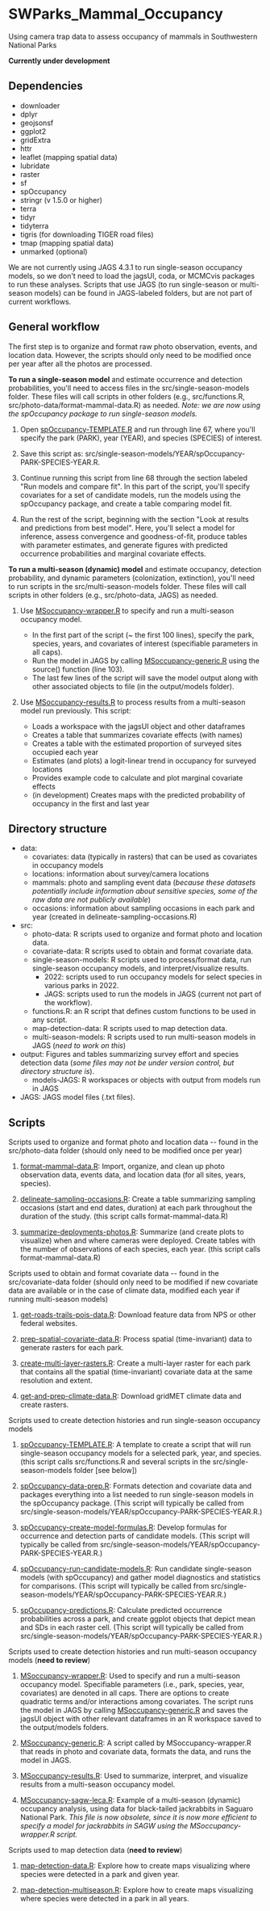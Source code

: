 # SWParks_Mammal_Occupancy
Using camera trap data to assess occupancy of mammals in Southwestern National Parks

**Currently under development**

## Dependencies

+ downloader
+ dplyr
+ geojsonsf
+ ggplot2
+ gridExtra
+ httr
+ leaflet (mapping spatial data)
+ lubridate
+ raster
+ sf
+ spOccupancy
+ stringr (v 1.5.0 or higher)
+ terra
+ tidyr
+ tidyterra
+ tigris (for downloading TIGER road files)
+ tmap (mapping spatial data)
+ unmarked (optional)

We are not currently using JAGS 4.3.1 to run single-season occupancy models, so 
we don't need to load the jagsUI, coda, or MCMCvis packages to run these 
analyses. Scripts that use JAGS (to run single-season or multi-season models) 
can be found in JAGS-labeled folders, but are not part of current workflows. 

## General workflow

The first step is to organize and format raw photo observation, events, and 
location data. However, the scripts should only need to be modified once per 
year after all the photos are processed.  

**To run a single-season model** and estimate occurrence and detection
probabilities, you'll need to access files in the src/single-season-models
folder. These files will call scripts in other folders (e.g., src/functions.R, 
src/photo-data/format-mammal-data.R) as needed. _Note: we are now using the 
spOccupancy package to run single-season models._

1. Open [spOccupancy-TEMPLATE.R](src/single-season-models/spOccupancy-TEMPLATE.R) 
   and run through line 67, where you'll specify the park (PARK), year (YEAR), 
   and species (SPECIES) of interest. 

2. Save this script as: src/single-season-models/YEAR/spOccupancy-PARK-SPECIES-YEAR.R.

3. Continue running this script from line 68 through the section labeled "Run 
   models and compare fit". In this part of the script, you'll specify 
   covariates for a set of candidate models, run the models using the 
   spOccupancy package, and create a table comparing model fit.
   
4. Run the rest of the script, beginning with the section "Look at results and 
   predictions from best model". Here, you'll select a model for inference,
   assess convergence and goodness-of-fit, produce tables with parameter 
   estimates, and generate figures with predicted occurrence probabilities and 
   marginal covariate effects.

**To run a multi-season (dynamic) model** and estimate occupancy, detection 
probability, and dynamic parameters (colonization, extinction), you'll need to
run scripts in the src/multi-season-models folder. These files will call
scripts in other folders (e.g., src/photo-data, JAGS) as needed. 

1. Use [MSoccupancy-wrapper.R](src/multi-season-models/MSoccupancy-wrapper.R) to
   specify and run a multi-season occupancy model.
   + In the first part of the script (~ the first 100 lines), specify the 
     park, species, years, and covariates of interest (specifiable parameters in 
     all caps).  
   + Run the model in JAGS by calling 
     [MSoccupancy-generic.R](src/multi-season-models/MSoccupancy-generic.R) 
     using the source() function (line 103). 
   + The last few lines of the script will save the model output along with 
     other associated objects to file (in the output/models folder).

2. Use [MSoccupancy-results.R](src/multi-season-models/MSoccupancy-results.R) to
   process results from a multi-season model run previously. This script:
   + Loads a workspace with the jagsUI object and other dataframes
   + Creates a table that summarizes covariate effects (with names)
   + Creates a table with the estimated proportion of surveyed sites occupied 
     each year
   + Estimates (and plots) a logit-linear trend in occupancy for surveyed 
     locations
   + Provides example code to calculate and plot marginal covariate effects
   + (in development) Creates maps with the predicted probability of occupancy 
     in the first and last year

## Directory structure

+ data:
   + covariates: data (typically in rasters) that can be used as covariates in 
   occupancy models
   + locations: information about survey/camera locations
   + mammals: photo and sampling event data (_because these datasets potentially 
   include information about sensitive species, some of the raw data are not 
   publicly available_)
   + occasions: information about sampling occasions in each park and year 
   (created in  delineate-sampling-occasions.R)
+ src: 
  + photo-data: R scripts used to organize and format photo and location data.
  + covariate-data: R scripts used to obtain and format covariate data.
  + single-season-models: R scripts used to process/format data, run 
  single-season occupancy models, and interpret/visualize results.
    + 2022: scripts used to run occupancy models for select species in various
    parks in 2022. 
    + JAGS: scripts used to run the models in JAGS (current not part of the 
    workflow).
  + functions.R: an R script that defines custom functions to be used in any 
  script.    
  + map-detection-data: R scripts used to map detection data.
  + multi-season-models: R scripts used to run multi-season models in JAGS 
  (_need to work on this_)
+ output: Figures and tables summarizing survey effort and species detection
data (_some files may not be under version control, but directory 
structure is_).
   + models-JAGS: R workspaces or objects with output from models run in JAGS
+ JAGS: JAGS model files (.txt files).

## Scripts

Scripts used to organize and format photo and location data -- found in the 
src/photo-data folder (should only need to be modified once per year)
   
1. [format-mammal-data.R](src/photo-data/format-mammal-data.R): Import, 
   organize, and clean up photo observation data, events data, and location data 
   (for all sites, years, species). 
   
2. [delineate-sampling-occasions.R](src/photo-data/delineate-sampling-occasions.R): 
   Create a table summarizing sampling occasions (start and end dates, duration) 
   at each park throughout the duration of the study. (this script calls 
   format-mammal-data.R)

3. [summarize-deployments-photos.R](src/photo-data/summarize-deployements-photos.R): 
   Summarize (and create plots to visualize) when and where cameras were 
   deployed. Create tables with the number of observations of each species, each 
   year. (this script calls format-mammal-data.R)

Scripts used to obtain and format covariate data -- found in the 
src/covariate-data folder (should only need to be modified if new covariate
data are available or in the case of climate data, modified each year if running 
multi-season models)

1. [get-roads-trails-pois-data.R](src/covariate-data/get-roads-trails-pois-data.R): 
   Download feature data from NPS or other federal websites.

2. [prep-spatial-covariate-data.R](src/covariate-data/prep-covaraite-data.R): 
   Process spatial (time-invariant) data to generate rasters for each park.
   
3. [create-multi-layer-rasters.R](src/covariate-data/create-multi-layer-rasters.R):
   Create a multi-layer raster for each park that contains all the spatial
   (time-invariant) covariate data at the same resolution and extent.

4. [get-and-prep-climate-data.R](src/covariate-data/get-climate-data.R): 
   Download gridMET climate data and create rasters.

Scripts used to create detection histories and run single-season occupancy models

1. [spOccupancy-TEMPLATE.R](src/single-season-models/spOccupancy-TEMPLATE.R): 
   A template to create a script that will run single-season occupancy models 
   for a selected park, year, and species. (this script calls src/functions.R 
   and several scripts in the src/single-season-models folder [see below])
   
2. [spOccupancy-data-prep.R](src/single-season-models/spOccupancy-data-prep.R):
   Formats detection and covariate data and packages everything into a list 
   needed to run single-season models in the spOccupancy package. (This script
   will typically be called from 
   src/single-season-models/YEAR/spOccupancy-PARK-SPECIES-YEAR.R.)
   
3. [spOccupancy-create-model-formulas.R](src/single-season-models/spOccupancy-create-model-formulas.R):
   Develop formulas for occurrence and detection parts of candidate models. (This 
   script will typically be called from 
   src/single-season-models/YEAR/spOccupancy-PARK-SPECIES-YEAR.R.)
   
4. [spOccupancy-run-candidate-models.R](src/single-season-models/spOccupancy-run-candidate-models.R):
   Run candidate single-season models (with spOccupancy) and gather model 
   diagnostics and statistics for comparisons. (This script will typically be 
   called from src/single-season-models/YEAR/spOccupancy-PARK-SPECIES-YEAR.R.)
   
5. [spOccupancy-predictions.R](src/single-season-models/spOccupancy-predictions.R):
   Calculate predicted occurrence probabilities across a park, and create 
   ggplot objects that depict mean and SDs in each raster cell. (This script
   will typically be called from src/single-season-models/YEAR/spOccupancy-PARK-SPECIES-YEAR.R.)
 
Scripts used to create detection histories and run multi-season occupancy models
(**need to review**)

1. [MSoccupancy-wrapper.R](src/multi-season-models/MSoccupancy-wrapper.R): Used
   to specify and run a multi-season occupancy model. Specifiable parameters
   (i.e., park, species, year, covariates) are denoted in all caps. There are
   options to create quadratic terms and/or interactions among covariates. The
   script runs the model in JAGS by calling 
   [MSoccupancy-generic.R](src/multi-season-models/MSoccupancy-generic.R) and 
   saves the jagsUI object with other relevant dataframes in an R workspace 
   saved to the output/models folders.

2. [MSoccupancy-generic.R](src/multi-season-models/MSoccupancy-generic.R): A 
   script called by MSoccupancy-wrapper.R that reads in photo and covariate 
   data, formats the data, and runs the model in JAGS.

3. [MSoccupancy-results.R](src/multi-season-models/MSoccupancy-results.R): Used
   to summarize, interpret, and visualize results from a multi-season occupancy
   model. 

4. [MSoccupancy-sagw-leca.R](src/multi-season-models/MSoccupancy-sagw-leca.R): 
   Example of a multi-season (dynamic) occupancy analysis, using data for 
   black-tailed jackrabbits in Saguaro National Park. _This file is now obsolete,
   since it is now more efficient to specify a model for jackrabbits in SAGW 
   using the MSoccupancy-wrapper.R script._

Scripts used to map detection data
(**need to review**)

1. [map-detection-data.R](src/map-detection-data/map-detection-data.R): Explore 
   how to create maps visualizing where species were detected in a park and 
   given year.

2. [map-detection-multiseason.R](src/map-detection-data/map-detection-multiseason.R): 
   Explore how to create maps visualizing where species were detected in a park 
   in all years.
